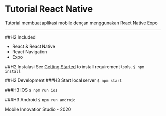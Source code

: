 # Tutorial React Native
Tutorial membuat aplikasi mobile dengan menggunakan React Native Expo
***

##H2 Included
* React & React Native
* React Navigation
* Expo

##H2 Instalasi
See [Getting Started](https://reactnative.dev/docs/getting-started.html) to install requirement tools.
 `$ npm install`

##H2 Development
###H3 Start local server
`$ npm start`

###H3 iOS
`$ npm run ios`

###H3 Android
`$ npm run android`

Mobile Innovation Studio - 2020
